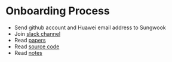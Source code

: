 
# Onboarding Process
* Send github account and Huawei email address to Sungwook
* Join [slack channel](https://huawei.slack.com/)
* Read [papers](https://sapphire.cs.washington.edu/research/)
* Read [source code](https://sapphire.cs.washington.edu/code.html)
* Read [notes](https://github.com/bitbyteshort/DCAP-Sapphire/blob/master/docs/SapphireInternal.md)

